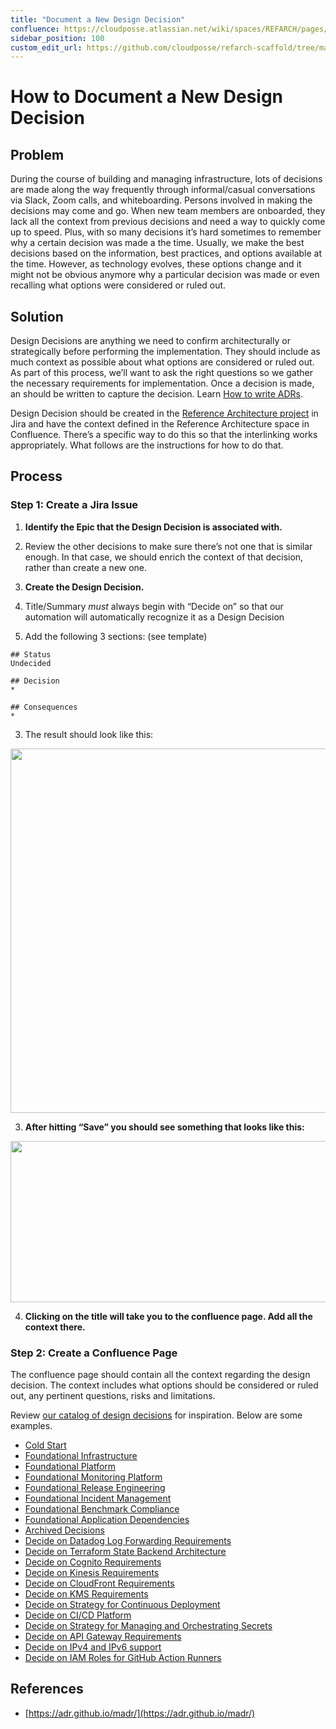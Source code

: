 ```yaml
---
title: "Document a New Design Decision"
confluence: https://cloudposse.atlassian.net/wiki/spaces/REFARCH/pages/1173454868/How+to+Document+a+New+Design+Decision
sidebar_position: 100
custom_edit_url: https://github.com/cloudposse/refarch-scaffold/tree/main/docs/docs/how-to-guides/tutorials/how-to-document-a-new-design-decision.md
---
```


# How to Document a New Design Decision

## Problem

During the course of building and managing infrastructure, lots of decisions are made along the way frequently through informal/casual conversations via Slack, Zoom calls, and whiteboarding. Persons involved in making the decisions may come and go. When new team members are onboarded, they lack all the context from previous decisions and need a way to quickly come up to speed. Plus, with so many decisions it’s hard sometimes to remember why a certain decision was made a the time. Usually, we make the best decisions based on the information, best practices, and options available at the time. However, as technology evolves, these options change and it might not be obvious anymore why a particular decision was made or even recalling what options were considered or ruled out.

## Solution

Design Decisions are anything we need to confirm architecturally or strategically before performing the implementation. They should include as much context as possible about what options are considered or ruled out. As part of this process, we’ll want to ask the right questions so we gather the necessary requirements for implementation. Once a decision is made, an should be written to capture the decision. Learn [How to write ADRs](/reference-architecture/how-to-guides/tutorials/how-to-write-adrs).

Design Decision should be created in the [Reference Architecture project](https://cloudposse.atlassian.net/jira/software/c/projects/REFARCH/boards/24/roadmap) in Jira and have the context defined in the Reference Architecture space in Confluence. There’s a specific way to do this so that the interlinking works appropriately. What follows are the instructions for how to do that.

## Process

### Step 1: Create a Jira Issue

1. **Identify the Epic that the Design Decision is associated with.**

1. Review the other decisions to make sure there’s not one that is similar enough. In that case, we should enrich the context of that decision, rather than create a new one.

2. **Create the Design Decision.**

1. Title/Summary _must_ always begin with “Decide on” so that our automation will automatically recognize it as a Design Decision

2. Add the following 3 sections: (see template)

```
## Status
Undecided

## Decision
*

## Consequences
*

```

3. The result should look like this:

<img src="/assets/refarch/cleanshot-2021-10-13-at-11.55.47@2x-20211013-165605.png" height="583" width="901" /><br/>

3. **After hitting “Save” you should see something that looks like this:**

<img src="/assets/refarch/cleanshot-2021-10-13-at-12.00.51@2x-20211013-170108.png" height="258" width="927" /><br/>

4. **Clicking on the title will take you to the confluence page. Add all the context there.**

### Step 2: Create a Confluence Page

The confluence page should contain all the context regarding the design decision. The context includes what options should be considered or ruled out, any pertinent questions, risks and limitations.

Review [our catalog of design decisions](/reference-architecture/design-decisions) for inspiration. Below are some examples.

- [Cold Start](/reference-architecture/fundamentals/design-decisions/cold-start)
- [Foundational Infrastructure](/reference-architecture/fundamentals/design-decisions/foundational-infrastructure)
- [Foundational Platform](/reference-architecture/fundamentals/design-decisions/foundational-platform)
- [Foundational Monitoring Platform](/reference-architecture/fundamentals/design-decisions/foundational-monitoring-platform)
- [Foundational Release Engineering](/reference-architecture/fundamentals/design-decisions/foundational-release-engineering)
- [Foundational Incident Management](/reference-architecture/fundamentals/design-decisions/foundational-incident-management)
- [Foundational Benchmark Compliance](/reference-architecture/fundamentals/design-decisions/foundational-benchmark-compliance)
- [Foundational Application Dependencies](/reference-architecture/fundamentals/design-decisions/foundational-application-dependencies)
- [Archived Decisions](/reference-architecture/fundamentals/design-decisions/archived-decisions)
- [Decide on Datadog Log Forwarding Requirements](/reference-architecture/fundamentals/design-decisions/decide-on-datadog-log-forwarding-requirements)
- [Decide on Terraform State Backend Architecture](/reference-architecture/fundamentals/design-decisions/decide-on-terraform-state-backend-architecture)
- [Decide on Cognito Requirements](/reference-architecture/fundamentals/design-decisions/decide-on-cognito-requirements)
- [Decide on Kinesis Requirements](/reference-architecture/fundamentals/design-decisions/decide-on-kinesis-requirements)
- [Decide on CloudFront Requirements](/reference-architecture/fundamentals/design-decisions/decide-on-cloudfront-requirements)
- [Decide on KMS Requirements](/reference-architecture/fundamentals/design-decisions/decide-on-kms-requirements)
- [Decide on Strategy for Continuous Deployment](/reference-architecture/fundamentals/design-decisions/decide-on-strategy-for-continuous-deployment)
- [Decide on CI/CD Platform](/reference-architecture/fundamentals/design-decisions/decide-on-ci-cd-platform)
- [Decide on Strategy for Managing and Orchestrating Secrets](/reference-architecture/fundamentals/design-decisions/decide-on-strategy-for-managing-and-orchestrating-secrets)
- [Decide on API Gateway Requirements](/reference-architecture/fundamentals/design-decisions/decide-on-api-gateway-requirements)
- [Decide on IPv4 and IPv6 support](/reference-architecture/fundamentals/design-decisions/decide-on-ipv4-and-ipv6-support)
- [Decide on IAM Roles for GitHub Action Runners](/reference-architecture/fundamentals/design-decisions/decide-on-iam-roles-for-github-action-runners)

## References

- [https://adr.github.io/madr/](https://adr.github.io/madr/)


